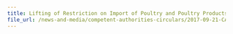 ```yaml
---
title: Lifting of Restriction on Import of Poultry and Poultry Products from Pyrenees-Atlantiques, France 
file_url: /news-and-media/competent-authorities-circulars/2017-09-21-CA.pdf
---
```

